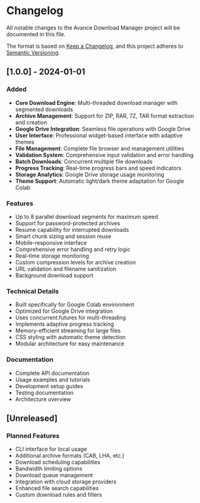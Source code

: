 # Changelog

All notable changes to the Avance Download Manager project will be documented in this file.

The format is based on [Keep a Changelog](https://keepachangelog.com/en/1.0.0/),
and this project adheres to [Semantic Versioning](https://semver.org/spec/v2.0.0.html).

## [1.0.0] - 2024-01-01

### Added
- **Core Download Engine**: Multi-threaded download manager with segmented downloads
- **Archive Management**: Support for ZIP, RAR, 7Z, TAR format extraction and creation
- **Google Drive Integration**: Seamless file operations with Google Drive
- **User Interface**: Professional widget-based interface with adaptive themes
- **File Management**: Complete file browser and management utilities
- **Validation System**: Comprehensive input validation and error handling
- **Batch Downloads**: Concurrent multiple file downloads
- **Progress Tracking**: Real-time progress bars and speed indicators
- **Storage Analytics**: Google Drive storage usage monitoring
- **Theme Support**: Automatic light/dark theme adaptation for Google Colab

### Features
- Up to 8 parallel download segments for maximum speed
- Support for password-protected archives
- Resume capability for interrupted downloads
- Smart chunk sizing and session reuse
- Mobile-responsive interface
- Comprehensive error handling and retry logic
- Real-time storage monitoring
- Custom compression levels for archive creation
- URL validation and filename sanitization
- Background download support

### Technical Details
- Built specifically for Google Colab environment
- Optimized for Google Drive integration
- Uses concurrent.futures for multi-threading
- Implements adaptive progress tracking
- Memory-efficient streaming for large files
- CSS styling with automatic theme detection
- Modular architecture for easy maintenance

### Documentation
- Complete API documentation
- Usage examples and tutorials
- Development setup guides
- Testing documentation
- Architecture overview

## [Unreleased]

### Planned Features
- CLI interface for local usage
- Additional archive formats (CAB, LHA, etc.)
- Download scheduling capabilities
- Bandwidth limiting options
- Download queue management
- Integration with cloud storage providers
- Enhanced file search capabilities
- Custom download rules and filters
